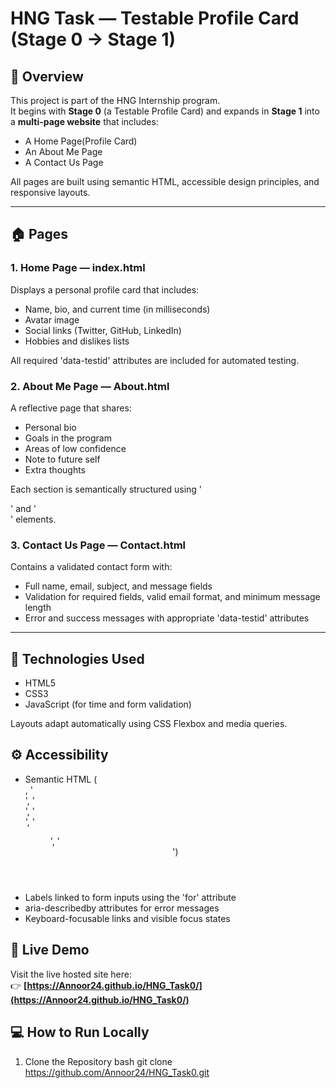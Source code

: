 # HNG Task — Testable Profile Card (Stage 0 → Stage 1)

## 🚀 Overview
This project is part of the HNG Internship program.  
It begins with **Stage 0** (a Testable Profile Card) and expands in **Stage 1** into a **multi-page website** that includes:
- A Home Page(Profile Card)
- An About Me Page
- A Contact Us Page

All pages are built using semantic HTML, accessible design principles, and responsive layouts.

---

## 🏠 Pages

### 1. Home Page — index.html
Displays a personal profile card that includes:
- Name, bio, and current time (in milliseconds)
- Avatar image
- Social links (Twitter, GitHub, LinkedIn)
- Hobbies and dislikes lists

All required 'data-testid' attributes are included for automated testing.

### 2. About Me Page — About.html
A reflective page that shares:
- Personal bio
- Goals in the program
- Areas of low confidence
- Note to future self
- Extra thoughts

Each section is semantically structured using '<main>' and '<section>' elements.

### 3. Contact Us Page — Contact.html
Contains a validated contact form with:
- Full name, email, subject, and message fields
- Validation for required fields, valid email format, and minimum message length
- Error and success messages with appropriate 'data-testid' attributes

---

## 🧩 Technologies Used
- HTML5
- CSS3 
- JavaScript (for time and form validation)

Layouts adapt automatically using CSS Flexbox and media queries.

## ⚙️ Accessibility
- Semantic HTML (<article>, '<main>', '<section>', '<nav>', '<figure>', '<header>')
- Labels linked to form inputs using the 'for' attribute
- aria-describedby attributes for error messages
- Keyboard-focusable links and visible focus states


## 🔗 Live Demo
Visit the live hosted site here:  
👉 **[https://Annoor24.github.io/HNG_Task0/](https://Annoor24.github.io/HNG_Task0/)**

## 💻 How to Run Locally

1. Clone the Repository
   bash
   git clone https://github.com/Annoor24/HNG_Task0.git
